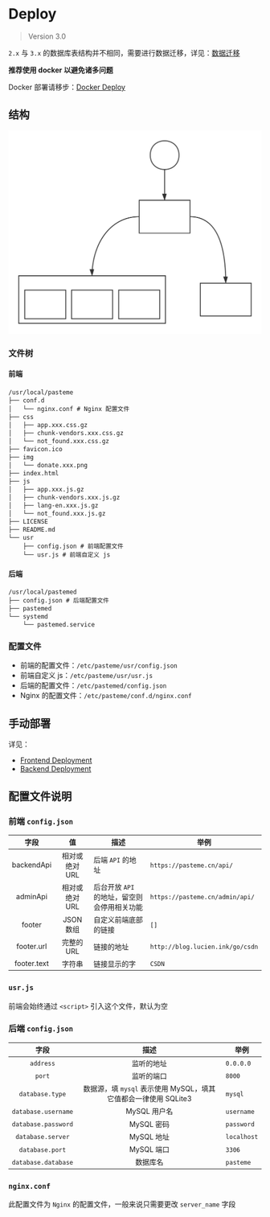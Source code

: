 # Deploy

> Version 3.0

`2.x` 与 `3.x` 的数据库表结构并不相同，需要进行数据迁移，详见：[数据迁移](https://github.com/LucienShui/PasteMeBackend/blob/master/MIGRATE.md)

**推荐使用 docker 以避免诸多问题**

Docker 部署请移步：[Docker Deploy](./DOCKER_DEPLOY.md)

## 结构

![](./PasteMe-Architecture.svg)

### 文件树

#### 前端

```plain
/usr/local/pasteme
├── conf.d
│   └── nginx.conf # Nginx 配置文件
├── css
│   ├── app.xxx.css.gz
│   ├── chunk-vendors.xxx.css.gz
│   └── not_found.xxx.css.gz
├── favicon.ico
├── img
│   └── donate.xxx.png
├── index.html
├── js
│   ├── app.xxx.js.gz
│   ├── chunk-vendors.xxx.js.gz
│   ├── lang-en.xxx.js.gz
│   └── not_found.xxx.js.gz
├── LICENSE
├── README.md
└── usr
    ├── config.json # 前端配置文件
    └── usr.js # 前端自定义 js
```

#### 后端

```plain
/usr/local/pastemed
├── config.json # 后端配置文件
├── pastemed
└── systemd
    └── pastemed.service
```

### 配置文件
+ 前端的配置文件：`/etc/pasteme/usr/config.json`
+ 前端自定义 js：`/etc/pasteme/usr/usr.js`
+ 后端的配置文件：`/etc/pastemed/config.json`
+ Nginx 的配置文件：`/etc/pasteme/conf.d/nginx.conf`

## 手动部署

详见：
+ [Frontend Deployment](https://github.com/PasteUs/PasteMeFrontend/blob/master/DEPLOY.md)
+ [Backend Deployment](https://github.com/PasteUs/PasteMeBackend/blob/master/doc/DEPLOY.md)

## 配置文件说明

### 前端 `config.json`

| 字段 | 值 | 描述 | 举例 |
| :---: | :---: | --- | --- |
| backendApi | 相对或绝对 URL | 后端 `API` 的地址 | `https://pasteme.cn/api/` |
| adminApi | 相对或绝对 URL | 后台开放 `API` 的地址，留空则会停用相关功能 | `https://pasteme.cn/admin/api/` |
| footer | JSON 数组 | 自定义前端底部的链接 | `[]` |
| footer.url | 完整的 URL | 链接的地址 | `http://blog.lucien.ink/go/csdn` |
| footer.text | 字符串 | 链接显示的字 | `CSDN` |

### `usr.js`

前端会始终通过 `<script>` 引入这个文件，默认为空

### 后端 `config.json`

| 字段 | 描述 | 举例 |
| :---: | :---: | --- |
| `address` | 监听的地址 | `0.0.0.0` |
| `port` | 监听的端口 | `8000` |
| `database.type` | 数据源，填 `mysql` 表示使用 MySQL，填其它值都会一律使用 SQLite3 | `mysql` |
| `database.username` | MySQL 用户名 | `username` |
| `database.password` | MySQL 密码 | `password` |
| `database.server` | MySQL 地址 | `localhost` |
| `database.port` | MySQL 端口 | `3306` |
| `database.database` | 数据库名 | `pasteme` |

### `nginx.conf`

此配置文件为 `Nginx` 的配置文件，一般来说只需要更改 `server_name` 字段
